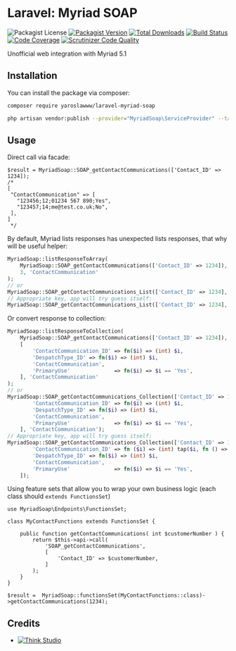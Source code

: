# Laravel: Myriad SOAP

![Packagist License](https://img.shields.io/packagist/l/yaroslawww/laravel-myriad-soap?color=%234dc71f)
[![Packagist Version](https://img.shields.io/packagist/v/yaroslawww/laravel-myriad-soap)](https://packagist.org/packages/yaroslawww/laravel-myriad-soap)
[![Total Downloads](https://img.shields.io/packagist/dt/yaroslawww/laravel-myriad-soap)](https://packagist.org/packages/yaroslawww/laravel-myriad-soap)
[![Build Status](https://scrutinizer-ci.com/g/yaroslawww/laravel-myriad-soap/badges/build.png?b=master)](https://scrutinizer-ci.com/g/yaroslawww/laravel-myriad-soap/build-status/master)
[![Code Coverage](https://scrutinizer-ci.com/g/yaroslawww/laravel-myriad-soap/badges/coverage.png?b=master)](https://scrutinizer-ci.com/g/yaroslawww/laravel-myriad-soap/?branch=master)
[![Scrutinizer Code Quality](https://scrutinizer-ci.com/g/yaroslawww/laravel-myriad-soap/badges/quality-score.png?b=master)](https://scrutinizer-ci.com/g/yaroslawww/laravel-myriad-soap/?branch=master)

Unofficial web integration with Myriad 5.1

## Installation

You can install the package via composer:

```bash
composer require yaroslawww/laravel-myriad-soap

php artisan vendor:publish --provider="MyriadSoap\ServiceProvider" --tag="config"
```

## Usage

Direct call via facade:

```injectablephp
$result = MyriadSoap::SOAP_getContactCommunications(['Contact_ID' => 1234]);
/*
[
 "ContactCommunication" => [
   "123456;12;01234 567 890;Yes",
   "123457;14;me@test.co.uk;No",
 ],
]
 */
```

By default, Myriad lists responses has unexpected lists responses, that why will be useful helper:

```php
MyriadSoap::listResponseToArray(
    MyriadSoap::SOAP_getContactCommunications(['Contact_ID' => 1234]), 
    3, 'ContactCommunication'
);
// or
MyriadSoap::SOAP_getContactCommunications_List(['Contact_ID' => 1234], 3, 'ContactCommunication');
// Appropriate key, app will try guess itself:
MyriadSoap::SOAP_getContactCommunications_List(['Contact_ID' => 1234], 3);
```

Or convert response to collection:

```php
MyriadSoap::listResponseToCollection(
    MyriadSoap::SOAP_getContactCommunications(['Contact_ID' => 1234]), 
    [
        'ContactCommunication_ID' => fn($i) => (int) $i,
        'DespatchType_ID' => fn($i) => (int) $i,
        'ContactCommunication',
        'PrimaryUse'              => fn($i) => $i == 'Yes',
    ], 'ContactCommunication'
);
// or
MyriadSoap::SOAP_getContactCommunications_Collection(['Contact_ID' => 1234], [
        'ContactCommunication_ID' => fn($i) => (int) $i,
        'DespatchType_ID' => fn($i) => (int) $i,
        'ContactCommunication',
        'PrimaryUse'              => fn($i) => $i == 'Yes',
    ], 'ContactCommunication');
// Appropriate key, app will try guess itself:
MyriadSoap::SOAP_getContactCommunications_Collection(['Contact_ID' => 1234], [
        'ContactCommunication_ID' => fn ($i) => (int) tap($i, fn () => throw_if(!is_numeric($i), \MyriadSoap\Exceptions\UnexpectedTypeException::class)),
        'DespatchType_ID' => fn($i) => (int) $i,
        'ContactCommunication',
        'PrimaryUse'              => fn($i) => $i == 'Yes',
    ]);
```

Using feature sets that allow you to wrap your own business logic (each class should `extends FunctionsSet`)

```injectablephp
use MyriadSoap\Endpoints\FunctionsSet;

class MyContactFunctions extends FunctionsSet {

    public function getContactCommunications( int $customerNumber ) {
        return $this->api->call(
            'SOAP_getContactCommunications',
            [
                'Contact_ID' => $customerNumber,
            ]
        );
    }
}

$result =  MyriadSoap::functionsSet(MyContactFunctions::class)->getContactCommunications(1234);
```

## Credits

- [![Think Studio](https://yaroslawww.github.io/images/sponsors/packages/logo-think-studio.png)](https://think.studio/)
